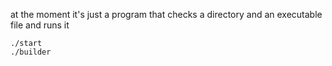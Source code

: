 at the moment it's just a program that checks a directory and an executable file and runs it
```
./start
./builder
```
